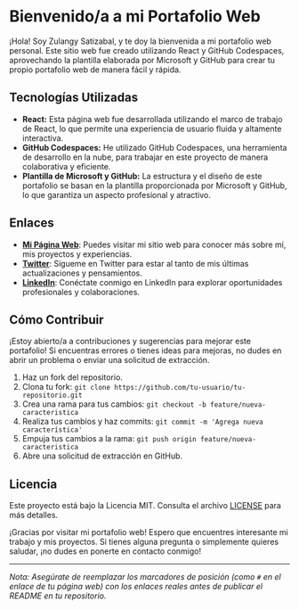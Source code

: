 # Bienvenido/a a mi Portafolio Web

¡Hola! Soy Zulangy Satizabal, y te doy la bienvenida a mi portafolio web personal. Este sitio web fue creado utilizando React y GitHub Codespaces, aprovechando la plantilla elaborada por Microsoft y GitHub para crear tu propio portafolio web de manera fácil y rápida.

## Tecnologías Utilizadas
- **React:** Esta página web fue desarrollada utilizando el marco de trabajo de React, lo que permite una experiencia de usuario fluida y altamente interactiva.
- **GitHub Codespaces:** He utilizado GitHub Codespaces, una herramienta de desarrollo en la nube, para trabajar en este proyecto de manera colaborativa y eficiente.
- **Plantilla de Microsoft y GitHub:** La estructura y el diseño de este portafolio se basan en la plantilla proporcionada por Microsoft y GitHub, lo que garantiza un aspecto profesional y atractivo.

## Enlaces
- **[Mi Página Web](https://zulangysatizabal.github.io/Portafolio-Zulangy-Satizabal/)**: Puedes visitar mi sitio web para conocer más sobre mí, mis proyectos y experiencias.
- **[Twitter](https://twitter.com/ZulangySati)**: Sígueme en Twitter para estar al tanto de mis últimas actualizaciones y pensamientos.
- **[LinkedIn](https://www.linkedin.com/in/zulangy-satizabal)**: Conéctate conmigo en LinkedIn para explorar oportunidades profesionales y colaboraciones.

## Cómo Contribuir
¡Estoy abierto/a a contribuciones y sugerencias para mejorar este portafolio! Si encuentras errores o tienes ideas para mejoras, no dudes en abrir un problema o enviar una solicitud de extracción.

1. Haz un fork del repositorio.
2. Clona tu fork: `git clone https://github.com/tu-usuario/tu-repositorio.git`
3. Crea una rama para tus cambios: `git checkout -b feature/nueva-caracteristica`
4. Realiza tus cambios y haz commits: `git commit -m 'Agrega nueva característica'`
5. Empuja tus cambios a la rama: `git push origin feature/nueva-caracteristica`
6. Abre una solicitud de extracción en GitHub.

## Licencia
Este proyecto está bajo la Licencia MIT. Consulta el archivo [LICENSE](LICENSE) para más detalles.

¡Gracias por visitar mi portafolio web! Espero que encuentres interesante mi trabajo y mis proyectos. Si tienes alguna pregunta o simplemente quieres saludar, ¡no dudes en ponerte en contacto conmigo!

---

*Nota: Asegúrate de reemplazar los marcadores de posición (como `#` en el enlace de tu página web) con los enlaces reales antes de publicar el README en tu repositorio.*